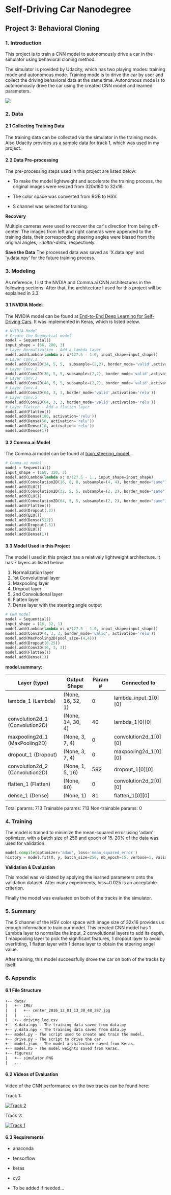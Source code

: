 # Self-Driving Car Nanodegree

## Project 3: Behavioral Cloning

### 1. Introduction

This project is to train a CNN model to autonomously drive a car in the simulator using behavioral cloning method. 

The simulator is provided by Udacity, which has two playing modes: training mode and autonomous mode. Training mode is to drive the car by user and collect the driving behavioral data at the same time. Autonomous mode is to autonomously drive the car using the created CNN model and learned parameters.

![](figures/simulator.PNG)
### 2. Data

#### 2.1 Collecting Training Data

The training data can be collected via the simulator in the training mode. Also Udacity provides us a sample data for track 1, which was used in my project.

#### 2.2 Data Pre-processing

The pre-processing steps used in this project are listed below:

* To make the model lightweight and accelerate the training process, the original images were resized from 320x160 to 32x16.

* The color space was converted from RGB to HSV.

* S channel was selected for training.



**Recovery**

Multiple cameras were used to recover the car's direction from being off-center. The images from left and right cameras were appended to the training data, their corresponding steering angles were biased from the original angles, _+delta/-delta_, respectively.

**Save the Data** 
The processed data was saved as 'X.data.npy' and 'y.data.npy' for the future training process.


### 3. Modeling

As reference, I list the NVDIA and Comma.ai CNN architectures in the following sections. After that, the architecture I used for this project will be explained in 3.3.

#### 3.1 NVIDIA Model

The NVIDIA model can be found at [End-to-End Deep Learning for Self-Driving Cars](https://devblogs.nvidia.com/parallelforall/deep-learning-self-driving-cars/). It was implemented in Keras, which is listed below.

````python
# NVIDIA Model
# Create the Sequential model
model = Sequential()
input_shape = (66, 200, 3)
# Layer Normalization - Add a lambda layer
model.add(Lambda(lambda x: x/127.5 - 1.0, input_shape=input_shape))
# Layer Conv.1
model.add(Conv2D(24, 5, 5,  subsample=(2,2), border_mode='valid',activation='relu'))
# Layer Conv.2
model.add(Conv2D(36, 5, 5, subsample=(2,2), border_mode='valid',activation='relu'))
# Layer Conv.3
model.add(Conv2D(48, 5, 5, subsample=(2,2), border_mode='valid',activation='relu'))
# Layer Conv.4
model.add(Conv2D(64, 3, 3, border_mode='valid',activation='relu'))
# Layer Conv.5
model.add(Conv2D(64, 3, 3, border_mode='valid',activation='relu'))
# Layer Flatten - Add a flatten layer
model.add(Flatten())
model.add(Dense(100, activation='relu'))
model.add(Dense(50, activation='relu'))
model.add(Dense(10, activation='relu'))
model.add(Dense(1))
````
#### 3.2 Comma.ai Model

The Comma.ai model can be found at [train_steering_model ](https://github.com/commaai/research/blob/master/train_steering_model.py).  

````python
# Comma.ai model
model = Sequential()
input_shape = (160, 320, 3)
model.add(Lambda(lambda x: x/127.5 - 1., input_shape=input_shape)
model.add(Convolution2D(16, 8, 8, subsample=(4, 4), border_mode="same"))
model.add(ELU())
model.add(Convolution2D(32, 5, 5, subsample=(2, 2), border_mode="same"))
model.add(ELU())
model.add(Convolution2D(64, 5, 5, subsample=(2, 2), border_mode="same"))
model.add(Flatten())
model.add(Dropout(.2))
model.add(ELU())
model.add(Dense(512))
model.add(Dropout(.5))
model.add(ELU())
model.add(Dense(1))
````

#### 3.3 Model Used in this Project

The model I used in this project has a relatively lightweight architecture. It has 7 layers as listed below:

1. Normalization layer
2. 1st Convolutional layer
3. Maxpooling layer
4. Dropout layer
5. 2nd Convolutional layer
6. Flatten layer
7. Dense layer with the steering angle output

````python
# CNN model
model = Sequential()
input_shape = (16, 32, 1)
model.add(Lambda(lambda x: x/127.5 - 1.0, input_shape=input_shape))
model.add(Conv2D(4, 3, 3, border_mode='valid', activation='relu'))
model.add(MaxPooling2D(pool_size=(4,4)))
model.add(Dropout(0.25))
model.add(Conv2D(16, 3, 3))
model.add(Flatten())
model.add(Dense(1))
````
**model.summary:**

| Layer (type)                    | Output Shape      | Param # | Connected to          |
| ------------------------------- | ----------------- | ------- | --------------------- |
| lambda_1 (Lambda)               | (None, 16, 32, 1) | 0       | lambda_input_1[0][0]  |
| convolution2d_1 (Convolution2D) | (None, 14, 30, 4) | 40      | lambda_1[0][0]        |
| maxpooling2d_1 (MaxPooling2D)   | (None, 3, 7, 4)   | 0       | convolution2d_1[0][0] |
| dropout_1 (Dropout)             | (None, 3, 7, 4)   | 0       | maxpooling2d_1[0][0]  |
| convolution2d_2 (Convolution2D) | (None, 1, 5, 16)  | 592     | dropout_1[0][0]       |
| flatten_1 (Flatten)             | (None, 80)        | 0       | convolution2d_2[0][0] |
| dense_1 (Dense)                 | (None, 1)         | 81      | flatten_1[0][0]       |

Total params: 713
Trainable params: 713
Non-trainable params: 0

### 4. Training

The model is trained to minimize the mean-squared error using 'adam' optimizer, with a batch size of 256 and epoch of 15. 20% of the data was used for validation.

````python
model.compile(optimizer='adam', loss='mean_squared_error')
history = model.fit(X, y, batch_size=256, nb_epoch=15, verbose=1, validation_split=0.2)
````

**Validation & Evaluation**

This model was validated by applying the learned parameters onto the validation dataset. After many experiments, loss~0.025 is an acceptable criterion.

Finally the model was evaluated on both of the tracks in the simulator.

### 5. Summary

The S channel of the HSV color space with image size of 32x16 provides us enough information to train our model. This created CNN model has 1 Lambda layer to normalize the input, 2 convolutional layers to add its depth, 1 maxpooling layer to pick the significant features, 1 dropout layer to avoid overfitting, 1 flatten layer with 1 dense layer to obtain the steering angel value.

After training, this model successfully drove the car on both of the tracks by itself.

### 6. Appendix

#### 6.1 File Structure

````html
+-- data/
|	+-- IMG/
|	|	+-- center_2016_12_01_13_30_48_287.jpg
|	|	...
|	+-- driving_log.csv
+-- X.data.npy - The training data saved from data.py
+-- y.data.npy - The training data saved from data.py
+-- model.py - The script used to create and train the model.
+-- drive.py - The script to drive the car.
+-- model.json - The model architecture saved from Keras.
+-- model.h5 - The model weights saved from Keras.
+-- figures/
|	+-- simulator.PNG
|	...
````


#### 6.2 Videos of Evaluation

Video of the CNN performance on the two tracks can be found here:

Track 1:

[![Track 2](https://img.youtube.com/vi/f8TJ_bV4DKA/0.jpg)](https://www.youtube.com/watch?v=f8TJ_bV4DKA)

Track 2:

[![Track 1](https://img.youtube.com/vi/VcyPwxqqN5E/0.jpg)](https://www.youtube.com/watch?v=VcyPwxqqN5E)


#### 6.3 Requirements

* anaconda

* tensorflow

* keras

* cv2

* To be added if needed...